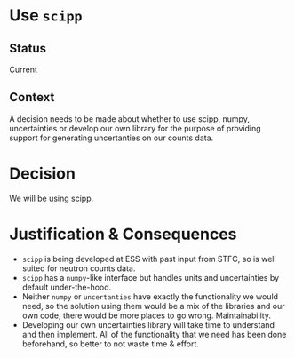 # Use `scipp`

## Status

Current

## Context

A decision needs to be made about whether to use scipp, numpy, uncertainties or develop our own library for the purpose of providing support for generating uncertanties on our counts data.

# Decision

We will be using scipp.

# Justification & Consequences

- `scipp` is being developed at ESS with past input from STFC, so is well suited for neutron counts data.
- `scipp` has a `numpy`-like interface but handles units and uncertainties by default under-the-hood.
- Neither `numpy` or `uncertanties` have exactly the functionality we would need, so the solution using them would be a mix of the libraries and our own code, there would be more places to go wrong. Maintainability.
- Developing our own uncertainties library will take time to understand and then implement. All of the functionality that we need has been done beforehand, so better to not waste time & effort.